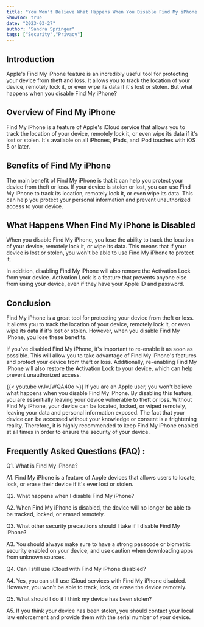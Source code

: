 ```yaml
---
title: "You Won't Believe What Happens When You Disable Find My iPhone - Apple Support Shocked!"
ShowToc: true 
date: "2023-03-27"
author: "Sandra Springer" 
tags: ["Security","Privacy"]
---
```

## Introduction

Apple's Find My iPhone feature is an incredibly useful tool for protecting your device from theft and loss. It allows you to track the location of your device, remotely lock it, or even wipe its data if it's lost or stolen. But what happens when you disable Find My iPhone?

## Overview of Find My iPhone

Find My iPhone is a feature of Apple's iCloud service that allows you to track the location of your device, remotely lock it, or even wipe its data if it's lost or stolen. It's available on all iPhones, iPads, and iPod touches with iOS 5 or later.

## Benefits of Find My iPhone

The main benefit of Find My iPhone is that it can help you protect your device from theft or loss. If your device is stolen or lost, you can use Find My iPhone to track its location, remotely lock it, or even wipe its data. This can help you protect your personal information and prevent unauthorized access to your device.

## What Happens When Find My iPhone is Disabled

When you disable Find My iPhone, you lose the ability to track the location of your device, remotely lock it, or wipe its data. This means that if your device is lost or stolen, you won't be able to use Find My iPhone to protect it.

In addition, disabling Find My iPhone will also remove the Activation Lock from your device. Activation Lock is a feature that prevents anyone else from using your device, even if they have your Apple ID and password.

## Conclusion

Find My iPhone is a great tool for protecting your device from theft or loss. It allows you to track the location of your device, remotely lock it, or even wipe its data if it's lost or stolen. However, when you disable Find My iPhone, you lose these benefits.

If you've disabled Find My iPhone, it's important to re-enable it as soon as possible. This will allow you to take advantage of Find My iPhone's features and protect your device from theft or loss. Additionally, re-enabling Find My iPhone will also restore the Activation Lock to your device, which can help prevent unauthorized access.

{{< youtube vrJvJWQA40o >}} 
If you are an Apple user, you won't believe what happens when you disable Find My iPhone. By disabling this feature, you are essentially leaving your device vulnerable to theft or loss. Without Find My iPhone, your device can be located, locked, or wiped remotely, leaving your data and personal information exposed. The fact that your device can be accessed without your knowledge or consent is a frightening reality. Therefore, it is highly recommended to keep Find My iPhone enabled at all times in order to ensure the security of your device.

## Frequently Asked Questions (FAQ) :
Q1. What is Find My iPhone?

A1. Find My iPhone is a feature of Apple devices that allows users to locate, lock, or erase their device if it's ever lost or stolen. 

Q2. What happens when I disable Find My iPhone?

A2. When Find My iPhone is disabled, the device will no longer be able to be tracked, locked, or erased remotely. 

Q3. What other security precautions should I take if I disable Find My iPhone?

A3. You should always make sure to have a strong passcode or biometric security enabled on your device, and use caution when downloading apps from unknown sources. 

Q4. Can I still use iCloud with Find My iPhone disabled?

A4. Yes, you can still use iCloud services with Find My iPhone disabled. However, you won't be able to track, lock, or erase the device remotely. 

Q5. What should I do if I think my device has been stolen?

A5. If you think your device has been stolen, you should contact your local law enforcement and provide them with the serial number of your device.


